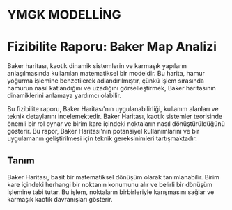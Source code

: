 # YMGK MODELLİNG

# Fizibilite Raporu: Baker Map Analizi

Baker haritası, kaotik dinamik sistemlerin ve karmaşık yapıların anlaşılmasında kullanılan matematiksel bir modeldir. Bu harita, hamur yoğurma işlemine benzetilerek adlandırılmıştır, çünkü işlem sırasında hamurun nasıl katlandığını ve uzadığını görselleştirmek, Baker haritasının dinamiklerini anlamaya yardımcı olabilir.

Bu fizibilite raporu, Baker Haritası'nın uygulanabilirliği, kullanım alanları ve teknik detaylarını incelemektedir. Baker Haritası, kaotik sistemler teorisinde önemli bir rol oynar ve birim kare içindeki noktaların nasıl dönüştürüldüğünü gösterir. Bu rapor, Baker Haritası'nın potansiyel kullanımlarını ve bir uygulamanın geliştirilmesi için teknik gereksinimleri tartışmaktadır.

## Tanım

Baker Haritası, basit bir matematiksel dönüşüm olarak tanımlanabilir. Birim kare içindeki herhangi bir noktanın konumunu alır ve belirli bir dönüşüm işlemine tabi tutar. Bu işlem, noktaların birbirleriyle karışmasını sağlar ve karmaşık kaotik davranışları gösterir.
